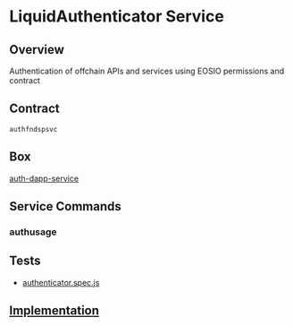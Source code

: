 LiquidAuthenticator Service
=================

## Overview
Authentication of offchain APIs and services using EOSIO permissions and contract



## Contract

```authfndspsvc```

## Box
[auth-dapp-service](../../developers/boxes/auth-dapp-service)

## Service Commands
### authusage
## Tests 
* [authenticator.spec.js](https://github.com/liquidapps-io/zeus-sdk/tree/master/boxes/groups/services/auth-dapp-service/test/authenticator.spec.js)
## [Implementation](https://github.com/liquidapps-io/zeus-sdk/tree/master/boxes/groups/services/auth-dapp-service/contracts/eos/dappservices/_auth_impl.hpp)
